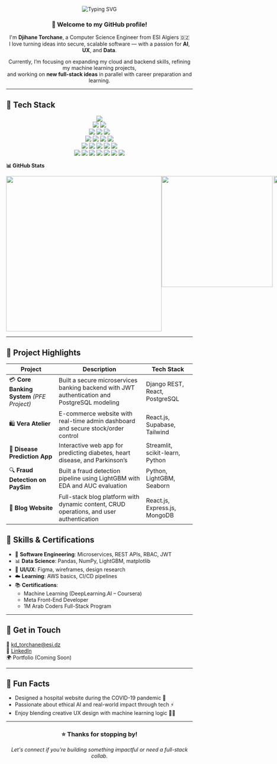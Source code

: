 <!-- Animated Typing Banner -->
<p align="center">
  <img src="https://readme-typing-svg.demolab.com?font=Fira+Code&weight=500&pause=1000&color=4F46E5&center=true&vCenter=true&width=600&lines=Hi%2C+I'm+Djihane+Torchane+%F0%9F%91%A9%E2%80%8D%F0%9F%92%BB;Full+Stack+Developer+%7C+AI+Enthusiast;Always+Learning+%7C+Always+Building" alt="Typing SVG" />
</p>

<div align="center">

### 👋 Welcome to my GitHub profile!

I'm **Djihane Torchane**, a Computer Science Engineer from ESI Algiers 🇩🇿  
I love turning ideas into secure, scalable software — with a passion for **AI**, **UX**, and **Data**.

Currently, I’m focusing on expanding my cloud and backend skills, refining my machine learning projects,  
and working on **new full-stack ideas** in parallel with career preparation and learning.

</div>

---

## 🔧 Tech Stack


<p align="center">
  <!-- Top -->
  <img src="https://skillicons.dev/icons?i=js" />
  
  <!-- Second row -->
  <br/>
  <img src="https://skillicons.dev/icons?i=ts" />
  <img src="https://skillicons.dev/icons?i=react" />
  
  <!-- Third row -->
  <br/>
  <img src="https://skillicons.dev/icons?i=next" />
  <img src="https://skillicons.dev/icons?i=html" />
  <img src="https://skillicons.dev/icons?i=css" />
  
  <!-- Fourth row -->
  <br/>
  <img src="https://skillicons.dev/icons?i=tailwind" />
  <img src="https://skillicons.dev/icons?i=nodejs" />
  <img src="https://skillicons.dev/icons?i=express" />
  <img src="https://skillicons.dev/icons?i=django" />
  
  <!-- Fifth row -->
  <br/>
  <img src="https://skillicons.dev/icons?i=fastapi" />
  <img src="https://skillicons.dev/icons?i=python" />
  <img src="https://skillicons.dev/icons?i=postgres" />
  <img src="https://skillicons.dev/icons?i=mysql" />
  <img src="https://skillicons.dev/icons?i=mongodb" />
  
  <!-- Sixth row -->
  <br/>
  <img src="https://skillicons.dev/icons?i=git" />
  <img src="https://skillicons.dev/icons?i=github" />
  <img src="https://skillicons.dev/icons?i=figma" />
  <img src="https://skillicons.dev/icons?i=vscode" />
  <img src="https://skillicons.dev/icons?i=aws" />
  <img src="https://skillicons.dev/icons?i=linux" />
  <img src="https://skillicons.dev/icons?i=postman" />
</p>








**📊 GitHub Stats**



<div style="display: flex; " align="center" g>
  <img src="https://github-readme-streak-stats.herokuapp.com?user=djihane19&theme=tokyonight" width="420px"/>
  <img src="https://github-readme-stats.vercel.app/api/top-langs/?username=djihane19&layout=compact&theme=tokyonight" width="300px" />
  <img src="https://github-readme-activity-graph.vercel.app/graph?username=djihane19&theme=tokyo-night&hide_border=true" width="75%"/>
</div>


---

## 🚀 Project Highlights

| Project | Description | Tech Stack |
|--------|-------------|------------|
| 💳 **Core Banking System** *(PFE Project)* | Built a secure microservices banking backend with JWT authentication and PostgreSQL modeling | Django REST, React, PostgreSQL |
| 🛍️ **Vera Atelier** | E-commerce website with real-time admin dashboard and secure stock/order control | React.js, Supabase, Tailwind |
| 🧠 **Disease Prediction App** | Interactive web app for predicting diabetes, heart disease, and Parkinson’s | Streamlit, scikit-learn, Python |
| 🔍 **Fraud Detection on PaySim** | Built a fraud detection pipeline using LightGBM with EDA and AUC evaluation | Python, LightGBM, Seaborn |
| 📝 **Blog Website** | Full-stack blog platform with dynamic content, CRUD operations, and user authentication | React.js, Express.js, MongoDB |



## 🧠 Skills & Certifications

- 🧩 **Software Engineering**: Microservices, REST APIs, RBAC, JWT
- 📊 **Data Science**: Pandas, NumPy, LightGBM, matplotlib
- 🎨 **UI/UX**: Figma, wireframes, design research
- ☁️ **Learning**: AWS basics, CI/CD pipelines
- 📚 **Certifications**:
  - Machine Learning (DeepLearning.AI – Coursera)
  - Meta Front-End Developer
  - 1M Arab Coders Full-Stack Program

---



## 💬 Get in Touch

📧 kd_torchane@esi.dz  
💼 [LinkedIn](https://www.linkedin.com/in/dji-hane-b92818276/)  
🌍 Portfolio (Coming Soon)

---

## 🎯 Fun Facts

- Designed a hospital website during the COVID-19 pandemic 🏥  
- Passionate about ethical AI and real-world impact through tech ⚡  
- Enjoy blending creative UX design with machine learning logic 🎨🤖

---

<div align="center">

### ⭐ Thanks for stopping by!
_Let's connect if you're building something impactful or need a full-stack collab._

</div>
